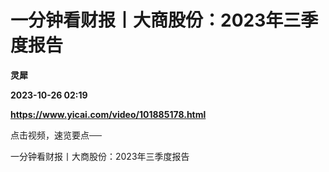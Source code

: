 # 一分钟看财报丨大商股份：2023年三季度报告
**灵犀**

**2023-10-26 02:19**

**https://www.yicai.com/video/101885178.html**

点击视频，速览要点──

一分钟看财报丨大商股份：2023年三季度报告